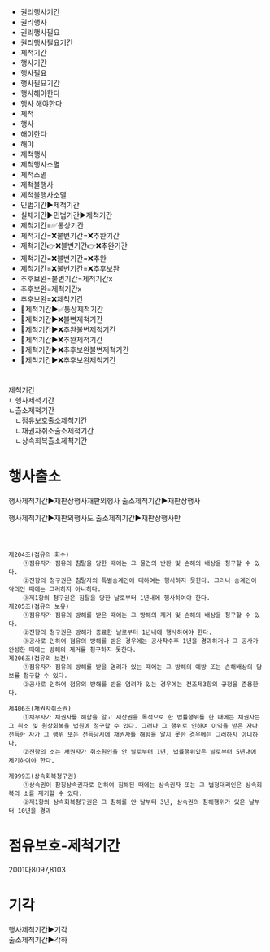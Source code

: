 - 권리행사기간  
- 권리행사
- 권리행사필요
- 권리행사필요기간  
- 제척기간  
- 행사기간
- 행사필요
- 행사필요기간
- 행사해야한다
- 행사 해야한다
- 제척
- 행사
- 해야한다
- 해야
- 제척행사
- 제척행사소멸
- 제척소멸
- 제척불행사
- 제척불행사소멸
- 민법기간▶️제척기간
- 실체기간▶️민법기간▶️제척기간
- 제척기간=✅통상기간
- 제척기간=❌불변기간=❌추완기간
- 제척기간👉❌불변기간👉❌추완기간
- 제척기간=❌불변기간=❌추완
- 제척기간=❌불변기간=❌추후보완
- 추후보완=불변기간=제척기간x
- 추후보완=제척기간x
- 추후보완=❌제척기간
- 📌제척기간▶️✅통상제척기간
- 📌제척기간▶️❌불변제척기간
- 📌제척기간▶️❌추완불변제척기간
- 📌제척기간▶️❌추완제척기간
- 📌제척기간▶️❌추후보완불변제척기간
- 📌제척기간▶️❌추후보완제척기간





#
제척기간  
ㄴ행사제척기간  
ㄴ출소제척기간  
ㅤㄴ점유보호출소제척기간  
ㅤㄴ채권자취소출소제척기간  
ㅤㄴ상속회복출소제척기간  


# 행사출소
행사제척기간▶재판상행사재판외행사
출소제척기간▶재판상행사

행사제척기간▶재판외행사도
출소제척기간▶재판상행사만



#
```

제204조(점유의 회수) 
    ①점유자가 점유의 침탈을 당한 때에는 그 물건의 반환 및 손해의 배상을 청구할 수 있다.
    ②전항의 청구권은 침탈자의 특별승계인에 대하여는 행사하지 못한다. 그러나 승계인이 악의인 때에는 그러하지 아니하다.
    ③제1항의 청구권은 침탈을 당한 날로부터 1년내에 행사하여야 한다.
제205조(점유의 보유) 
    ①점유자가 점유의 방해를 받은 때에는 그 방해의 제거 및 손해의 배상을 청구할 수 있다.
    ②전항의 청구권은 방해가 종료한 날로부터 1년내에 행사하여야 한다.
    ③공사로 인하여 점유의 방해를 받은 경우에는 공사착수후 1년을 경과하거나 그 공사가 완성한 때에는 방해의 제거를 청구하지 못한다.
제206조(점유의 보전) 
    ①점유자가 점유의 방해를 받을 염려가 있는 때에는 그 방해의 예방 또는 손해배상의 담보를 청구할 수 있다.
    ②공사로 인하여 점유의 방해를 받을 염려가 있는 경우에는 전조제3항의 규정을 준용한다.

제406조(채권자취소권) 
    ①채무자가 채권자를 해함을 알고 재산권을 목적으로 한 법률행위를 한 때에는 채권자는 그 취소 및 원상회복을 법원에 청구할 수 있다. 그러나 그 행위로 인하여 이익을 받은 자나 전득한 자가 그 행위 또는 전득당시에 채권자를 해함을 알지 못한 경우에는 그러하지 아니하다.
    ②전항의 소는 채권자가 취소원인을 안 날로부터 1년, 법률행위있은 날로부터 5년내에 제기하여야 한다.

제999조(상속회복청구권) 
    ①상속권이 참칭상속권자로 인하여 침해된 때에는 상속권자 또는 그 법정대리인은 상속회복의 소를 제기할 수 있다.
    ②제1항의 상속회복청구권은 그 침해를 안 날부터 3년, 상속권의 침해행위가 있은 날부터 10년을 경과
```

# 점유보호-제척기간
2001다8097,8103


# 기각
행사제척기간▶기각  
출소제척기간▶각하  